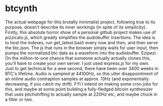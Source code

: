 # btcynth
The actual webpage for this brutally minimalist project, following true to its purpose, doesn't describe its inner workings (in spite of its simplicity).
Firstly, this absolute horror show of a personal github project makes use of pizzicato.js, which greatly simplifies the audiobuffer insertions. The idea is to host the indexes, run get_latest.bash every now and then, and then serve the btc.json. The js that runs in the browser simply waits for user input, then pumps the normalized btc data as a waveform into the audiobuffer. Ezipezi.
On the million-to-one chance that someone actually actually clones this, you'll have to create your own server. I just used express.js for my own.
Just to get technical for a wee second, there have been over 3400 weeks in BTC's lifetime. Audio is sampled at 44100Hz, so this utter disappointment of an online audio contraption samples at approx. 13Hz (and exponentially decreasing, if you catch my drift). FYI I intend on making some cron jobs for this, and maybe at some point building a fully-fledged bitcoin synthesizer that uses pitchshifting to actually sample at 220Hz etc, and maybe chuck in a filter or two.
